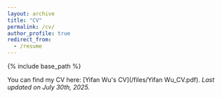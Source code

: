 ```yaml
---
layout: archive
title: "CV"
permalink: /cv/
author_profile: true
redirect_from:
  - /resume
---
```


{% include base_path %}

You can find my CV here: [Yifan Wu's CV](/files/Yifan Wu_CV.pdf). *Last updated on July 30th, 2025.*
